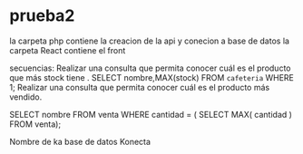 # prueba2

la carpeta php contiene la creacion de la api y conecion a base de datos
la carpeta React contiene el front

 secuencias:
 Realizar una consulta que permita conocer cuál es el producto que más stock tiene
 .
SELECT nombre,MAX(stock) FROM `cafeteria` WHERE 1;
Realizar una consulta que permita conocer cuál es el producto más vendido.

SELECT nombre FROM venta WHERE cantidad = ( SELECT MAX( cantidad ) FROM venta);


Nombre de ka base de datos Konecta
